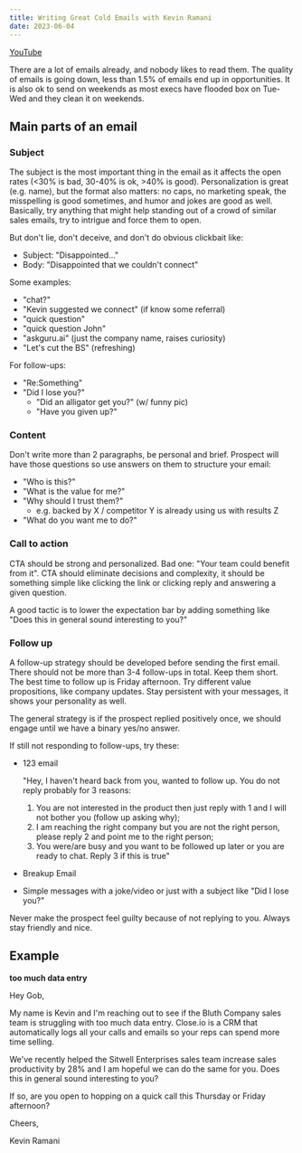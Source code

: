 ```yaml
---
title: Writing Great Cold Emails with Kevin Ramani
date: 2023-06-04
---
```


[YouTube](https://www.youtube.com/watch?v=5VFntVA3wOg)

There are a lot of emails already, and nobody likes to read them. The quality of emails is going down, less than 1.5% of emails end up in opportunities. It is also ok to send on weekends as most execs have flooded box on Tue-Wed and they clean it on weekends.

## Main parts of an email

### Subject

The subject is the most important thing in the email as it affects the open rates (<30% is bad, 30-40% is ok, >40% is good). Personalization is great (e.g. name), but the format also matters: no caps, no marketing speak, the misspelling is good sometimes, and humor and jokes are good as well. Basically, try anything that might help standing out of a crowd of similar sales emails, try to intrigue and force them to open.

But don't lie, don't deceive, and don't do obvious clickbait like:

- Subject: "Disappointed..."
- Body: "Disappointed that we couldn't connect"

Some examples:

- "chat?"
- "Kevin suggested we connect" (if know some referral)
- "quick question"
- "quick question John"
- "askguru.ai" (just the company name, raises curiosity)
- "Let's cut the BS" (refreshing)

For follow-ups:

- "Re:Something"
- "Did I lose you?"
  - "Did an alligator get you?" (w/ funny pic)
  - "Have you given up?"

### Content

Don't write more than 2 paragraphs, be personal and brief. Prospect will have those questions so use answers on them to structure your email:

- "Who is this?"
- "What is the value for me?"
- "Why should I trust them?"
  - e.g. backed by X / competitor Y is already using us with results Z
- "What do you want me to do?"

### Call to action

CTA should be strong and personalized. Bad one: "Your team could benefit from it". CTA should eliminate decisions and complexity, it should be something simple like clicking the link or clicking reply and answering a given question.

A good tactic is to lower the expectation bar by adding something like "Does this in general sound interesting to you?"

### Follow up

A follow-up strategy should be developed before sending the first email. There should not be more than 3-4 follow-ups in total. Keep them short. The best time to follow up is Friday afternoon. Try different value propositions, like company updates. Stay persistent with your messages, it shows your personality as well.

The general strategy is if the prospect replied positively once, we should engage until we have a binary yes/no answer.

If still not responding to follow-ups, try these:

- 123 email

  "Hey, I haven't heard back from you, wanted to follow up. You do not reply probably for 3 reasons:

  1. You are not interested in the product then just reply with 1 and I will not bother you (follow up asking why);
  2. I am reaching the right company but you are not the right person, please reply 2 and point me to the right person;
  3. You were/are busy and you want to be followed up later or you are ready to chat. Reply 3 if this is true"

- Breakup Email
- Simple messages with a joke/video or just with a subject like "Did I lose you?"

Never make the prospect feel guilty because of not replying to you. Always stay friendly and nice.

## Example

**too much data entry**

Hey Gob,

My name is Kevin and I'm reaching out to see if the Bluth Company sales team is struggling with too much data entry. Close.io is a CRM that automatically logs all your calls and emails so your reps can spend more time selling.

We've recently helped the Sitwell Enterprises sales team increase sales productivity by 28% and I am hopeful we can do the same for you. Does this in general sound interesting to you?

If so, are you open to hopping on a quick call this Thursday or Friday afternoon?

Cheers,

Kevin Ramani

